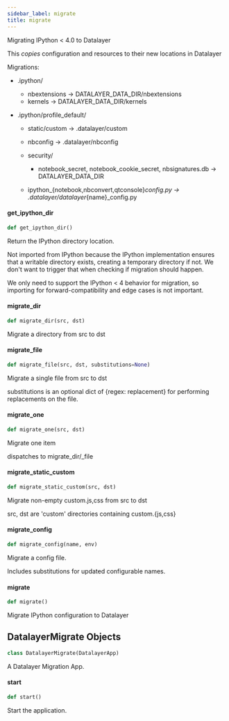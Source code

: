 ```yaml
---
sidebar_label: migrate
title: migrate
---
```


Migrating IPython &lt; 4.0 to Datalayer

This *copies* configuration and resources to their new locations in Datalayer

Migrations:

- .ipython/
  - nbextensions -&gt; DATALAYER_DATA_DIR/nbextensions
  - kernels -&gt;  DATALAYER_DATA_DIR/kernels

- .ipython/profile_default/
  - static/custom -&gt; .datalayer/custom
  - nbconfig -&gt; .datalayer/nbconfig
  - security/

    - notebook_secret, notebook_cookie_secret, nbsignatures.db -&gt; DATALAYER_DATA_DIR

  - ipython_{notebook,nbconvert,qtconsole}_config.py -&gt; .datalayer/datalayer_{name}_config.py

#### get\_ipython\_dir

```python
def get_ipython_dir()
```

Return the IPython directory location.

Not imported from IPython because the IPython implementation
ensures that a writable directory exists,
creating a temporary directory if not.
We don&#x27;t want to trigger that when checking if migration should happen.

We only need to support the IPython &lt; 4 behavior for migration,
so importing for forward-compatibility and edge cases is not important.

#### migrate\_dir

```python
def migrate_dir(src, dst)
```

Migrate a directory from src to dst

#### migrate\_file

```python
def migrate_file(src, dst, substitutions=None)
```

Migrate a single file from src to dst

substitutions is an optional dict of {regex: replacement} for performing replacements on the file.

#### migrate\_one

```python
def migrate_one(src, dst)
```

Migrate one item

dispatches to migrate_dir/_file

#### migrate\_static\_custom

```python
def migrate_static_custom(src, dst)
```

Migrate non-empty custom.js,css from src to dst

src, dst are &#x27;custom&#x27; directories containing custom.{js,css}

#### migrate\_config

```python
def migrate_config(name, env)
```

Migrate a config file.

Includes substitutions for updated configurable names.

#### migrate

```python
def migrate()
```

Migrate IPython configuration to Datalayer

## DatalayerMigrate Objects

```python
class DatalayerMigrate(DatalayerApp)
```

A Datalayer Migration App.

#### start

```python
def start()
```

Start the application.

